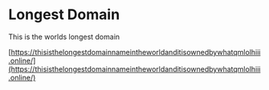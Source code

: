 # Longest Domain

This is the worlds longest domain

[https://thisisthelongestdomainnameintheworldanditisownedbywhatqmlolhiii.online/](https://thisisthelongestdomainnameintheworldanditisownedbywhatqmlolhiii.online/)